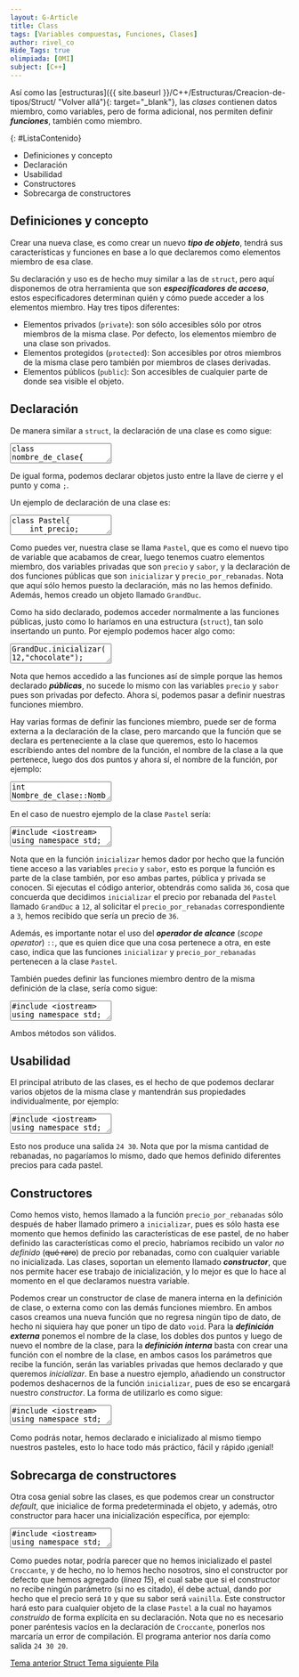 ```yaml
---
layout: G-Article
title: Class
tags: [Variables compuestas, Funciones, Clases]
author: rivel_co
Hide_Tags: true
olimpiada: [OMI]
subject: [C++]
---
```


Así como las [estructuras]({{ site.baseurl }}/C++/Estructuras/Creacion-de-tipos/Struct/ "Volver allá"){: target="_blank"}, las *clases* contienen datos miembro, como variables, pero de forma adicional, nos permiten definir ***funciones***, también como miembro.

{: #ListaContenido}
- Definiciones y concepto
- Declaración
- Usabilidad
- Constructores
- Sobrecarga de constructores

## Definiciones y concepto

Crear una nueva clase, es como crear un nuevo ***tipo de objeto***, tendrá sus características y funciones en base a lo que declaremos como elementos miembro de esa clase.

Su declaración y uso es de hecho muy similar a las de `struct`, pero aquí disponemos de otra herramienta que son ***especificadores de acceso***, estos especificadores determinan quién y cómo puede acceder a los elementos miembro. Hay tres tipos diferentes:

- Elementos privados (`private`): son sólo accesibles sólo por otros miembros de la misma clase. Por defecto, los elementos miembro de una clase son privados.
- Elementos protegidos (`protected`): Son accesibles por otros miembros de la misma clase pero también por miembros de clases derivadas.
- Elementos públicos (`public`): Son accesibles de cualquier parte de donde sea visible el objeto.

## Declaración

De manera similar a `struct`, la declaración de una clase es como sigue:

<textarea class="output">
class nombre_de_clase{
    especificador_de_acceso_1:
        miembros;
    especificador_de_acceso_2:
        miembros;
    ....
};</textarea>

De igual forma, podemos declarar objetos justo entre la llave de cierre y el punto y coma `;`.

Un ejemplo de declaración de una clase es:

<textarea class="cpp">
class Pastel{
    int precio;
    string sabor;
  public:
    void inicializar(int,string);
    int precio_por_rebanadas(int);
} GrandDuc;</textarea>

Como puedes ver, nuestra clase se llama `Pastel`, que es como el nuevo tipo de variable que acabamos de crear, luego tenemos cuatro elementos miembro, dos variables privadas que son `precio` y `sabor`, y la declaración de dos funciones públicas que son `inicializar` y `precio_por_rebanadas`. Nota que aquí sólo hemos puesto la declaración, más no las hemos definido. Además, hemos creado un objeto llamado `GrandDuc`.

Como ha sido declarado, podemos acceder normalmente a las funciones públicas, justo como lo haríamos en una estructura (`struct`), tan solo insertando un punto. Por ejemplo podemos hacer algo como:

<textarea class="cpp">
GrandDuc.inicializar(12,"chocolate");
cout << GrandDuc.precio_por_rebanadas(3);</textarea>

Nota que hemos accedido a las funciones así de simple porque las hemos declarado ***públicas***, no sucede lo mismo con las variables `precio` y `sabor` pues son privadas por defecto. Ahora sí, podemos pasar a definir nuestras funciones miembro.

Hay varias formas de definir las funciones miembro, puede ser de forma externa a la declaración de la clase, pero marcando que la función que se declara es perteneciente a la clase que queremos, esto lo hacemos escribiendo antes del nombre de la función, el nombre de la clase a la que pertenece, luego dos dos puntos y ahora sí, el nombre de la función, por ejemplo:

<textarea class="output">
int Nombre_de_clase::Nombre_funcion_miembro(int x){
    ...
}</textarea>

En el caso de nuestro ejemplo de la clase `Pastel` sería:

<textarea class="cpp">
#include &lt;iostream&gt;
using namespace std;

class Pastel{
    int precio;     // Precio por rebanada
    string sabor;   // Sabor de rebanada
  public:
    void inicializar(int,string);
    int precio_por_rebanadas(int);
} GrandDuc;

void Pastel::inicializar(int x, string y){ // Inicializa el objeto
    precio = x;     
    sabor = y;      
    return;
}

int Pastel::precio_por_rebanadas(int x){ // Devuelve el precio de x rebanadas
    return precio*x;
}

int main(){
    GrandDuc.inicializar(12,"chocolate");
    cout << GrandDuc.precio_por_rebanadas(3);   
    
    return 0;
}</textarea>

Nota que en la función `inicializar` hemos dador por hecho que la función tiene acceso a las variables `precio` y `sabor`, esto es porque la función es parte de la clase también, por eso ambas partes, pública y privada se conocen. Si ejecutas el código anterior, obtendrás como salida `36`, cosa que concuerda que decidimos `inicializar` el precio por rebanada del `Pastel` llamado `GrandDuc` a `12`, al solicitar el `precio_por_rebanadas` correspondiente a `3`, hemos recibido que sería un precio de `36`.

Además, es importante notar el uso del ***operador de alcance*** (*scope operator*) `::`, que es quien dice que una cosa pertenece a otra, en este caso, indica que las funciones `inicializar` y `precio_por_rebanadas` pertenecen a la clase `Pastel`.

También puedes definir las funciones miembro dentro de la misma definición de la clase, sería como sigue:

<textarea class="cpp">
#include &lt;iostream&gt;
using namespace std;

class Pastel{
    int precio;
    string sabor;
  public:
    void inicializar(int x, string y){
        precio = x;
        sabor = y;
        return;
    }
    int precio_por_rebanadas(int x){
        return precio*x;
    }
} GrandDuc;

int main(){
    GrandDuc.inicializar(12,"chocolate");
    cout << GrandDuc.precio_por_rebanadas(3);   
    
    return 0;
}</textarea>

Ambos métodos son válidos.

## Usabilidad

El principal atributo de las clases, es el hecho de que podemos declarar varios objetos de la misma clase y mantendrán sus propiedades individualmente, por ejemplo:

<textarea class="cpp">
#include &lt;iostream&gt;
using namespace std;

class Pastel{
    int precio;
    string sabor;
  public:
    void inicializar(int x, string y){
        precio = x;
        sabor = y;
        return;
    }
    int precio_por_rebanadas(int x){
        return precio*x;
    }
};

int main(){
    Pastel GrandDuc, Mediterraneo;
    
    GrandDuc.inicializar(12,"chocolate");
    Mediterraneo.inicializar(15, "cafe");
    
    cout << GrandDuc.precio_por_rebanadas(2) << " ";
    cout << Mediterraneo.precio_por_rebanadas(2);   
    
    return 0;
}</textarea>

Esto nos produce una salida `24 30`. Nota que por la misma cantidad de rebanadas, no pagaríamos lo mismo, dado que hemos definido diferentes precios para cada pastel.

## Constructores

Como hemos visto, hemos llamado a la función `precio_por_rebanadas` sólo después de haber llamado primero a `inicializar`, pues es sólo hasta ese momento que hemos definido las características de ese pastel, de no haber definido las características como el precio, habríamos recibido un valor *no definido* (<s><span>qué raro</span></s>) de precio por rebanadas, como con cualquier variable no inicializada. Las clases, soportan un elemento llamado ***constructor***, que nos permite hacer ese trabajo de inicialización, y lo mejor es que lo hace al momento en el que declaramos nuestra variable.

Podemos crear un constructor de clase de manera interna en la definición de clase, o externa como con las demás funciones miembro. En ambos casos creamos una nueva función que no regresa ningún tipo de dato, de hecho ni siquiera hay que poner un tipo de dato `void`. Para la ***definición externa*** ponemos el nombre de la clase, los dobles dos puntos y luego de nuevo el nombre de la clase, para la ***definición interna*** basta con crear una función con el nombre de la clase, en ambos casos los parámetros que recibe la función, serán las variables privadas que hemos declarado y que queremos *inicializar*. En base a nuestro ejemplo, añadiendo un constructor podemos deshacernos de la función `inicializar`, pues de eso se encargará nuestro *constructor*. La forma de utilizarlo es como sigue:

<textarea class="cpp">
#include &lt;iostream&gt;
using namespace std;

class Pastel{
    int precio;
    string sabor;
  public:
    int precio_por_rebanadas(int x){
        return precio*x;
    }
    Pastel(int a, string b){
        precio = a;
        sabor = b;
    }
};

int main(){
    Pastel GrandDuc(12, "chocolate");
    Pastel Mediterraneo(15, "cafe");
    
    cout << GrandDuc.precio_por_rebanadas(2) << " ";
    cout << Mediterraneo.precio_por_rebanadas(2);   
    
    return 0;
}</textarea>

Como podrás notar, hemos declarado e inicializado al mismo tiempo nuestros pasteles, esto lo hace todo más práctico, fácil y rápido <span>¡genial!</span>

## Sobrecarga de constructores

Otra cosa genial sobre las clases, es que podemos crear un constructor *default*, que inicialice de forma predeterminada el objeto, y además, otro constructor para hacer una inicialización específica, por ejemplo:

<textarea class="cpp">
#include &lt;iostream&gt;
using namespace std;

class Pastel{
    int precio;
    string sabor;
  public:
    int precio_por_rebanadas(int x){
        return precio*x;
    }
    Pastel(int a, string b){
        precio = a;
        sabor = b;
    }
    Pastel(){
        precio = 10;
        sabor = "vainilla";
    }
};

int main(){
    Pastel GrandDuc(12, "chocolate");
    Pastel Mediterraneo(15, "cafe");
    Pastel Croccante;
    
    cout << GrandDuc.precio_por_rebanadas(2) << " ";
    cout << Mediterraneo.precio_por_rebanadas(2) << " ";    
    cout << Croccante.precio_por_rebanadas(2);
    
    return 0;
}</textarea>

Como puedes notar, podría parecer que no hemos inicializado el pastel `Croccante`, y de hecho, no lo hemos hecho nosotros, sino el constructor por defecto que hemos agregado (*línea 15*), el cual sabe que si el constructor no recibe ningún parámetro (si no es citado), él debe actual, dando por hecho que el precio será `10` y que su sabor será `vainilla`. Este constructor hará esto para cualquier objeto de la clase `Pastel` a la cual no hayamos *construido* de forma explícita en su declaración. Nota que no es necesario poner paréntesis vacíos en la declaración de `Croccante`, ponerlos nos marcaría un error de compilación. El programa anterior nos daría como salida `24 30 20`.

<div class="Nav">
    <a id="navLeft" href="{{ site.baseurl }}/C++/Estructuras/Creacion-de-tipos/Struct/" title="Struct &vert; #iP Code">
        Tema anterior
        <span>Struct</span>
    </a>
    <a id="navRight" href="{{ site.baseurl }}/C++/Estructuras/Contenedores/Pila/" title="Pila &vert; #iP Code">
        Tema siguiente
        <span>Pila</span>
    </a>
</div>